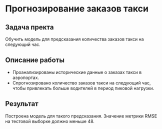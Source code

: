 # Прогнозирование заказов такси

## Задача пректа
Обучить модель для предсказания количества заказов такси на следующий час.

## Описание работы
- Проанализированы исторические данные о заказах такси в аэропортах.  
- Спрогнозировано количество заказов такси на следующий час, чтобы привлекать больше водителей в период пиковой нагрузки. 

## Результат
Построена модель для такого предсказания.
Значение метрики RMSE на тестовой выборке должно меньше 48.

